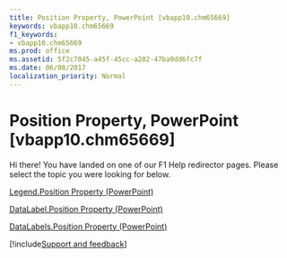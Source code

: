 ```yaml
---
title: Position Property, PowerPoint [vbapp10.chm65669]
keywords: vbapp10.chm65669
f1_keywords:
- vbapp10.chm65669
ms.prod: office
ms.assetid: 5f2c7045-a45f-45cc-a202-47ba9dd6fc7f
ms.date: 06/08/2017
localization_priority: Normal
---
```



# Position Property, PowerPoint [vbapp10.chm65669]

Hi there! You have landed on one of our F1 Help redirector pages. Please select the topic you were looking for below.

[Legend.Position Property (PowerPoint)](https://msdn.microsoft.com/library/82d71eda-aa17-b463-9934-6f79fe370f67%28Office.15%29.aspx)

[DataLabel.Position Property (PowerPoint)](https://msdn.microsoft.com/library/40ca758b-e19a-9af7-0ed9-aaf07bfb8a4c%28Office.15%29.aspx)

[DataLabels.Position Property (PowerPoint)](https://msdn.microsoft.com/library/3edff433-2d69-84b4-671b-060824c88531%28Office.15%29.aspx)

[!include[Support and feedback](~/includes/feedback-boilerplate.md)]